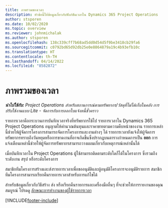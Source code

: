 ```yaml
---
title: ภาพรวมของเวลา
description: หัวข้อนี้ให้ข้อมูลเกี่ยวกับฟังก์ชันเวลาใน Dynamics 365 Project Operations
author: stsporen
ms.date: 10/02/2020
ms.topic: overview
ms.reviewer: johnmichalak
ms.author: stsporen
ms.openlocfilehash: 138c339cff7b68ad5dd0d54d5f9be3418cb29fa6
ms.sourcegitcommit: c0792bd65d92db25e0e8864879a19c4b93efb10c
ms.translationtype: HT
ms.contentlocale: th-TH
ms.lasthandoff: 04/14/2022
ms.locfileid: "8582872"
---
```

# <a name="time-overview"></a>ภาพรวมของเวลา

_**นำไปใช้กับ:** Project Operations สำหรับสถานการณ์ตามทรัพยากร/วัสดุที่ไม่ได้เก็บในคลัง การปรับใช้งานแบบ Lite - จัดการกับการออกใบแจ้งหนี้ชั่วคราว_

รายการเวลาคือกระบวนการบันทึกเวลาจริงที่ทรัพยากรใช้ไป รายการเวลาใน Dynamics 365 Project Operations อนุญาตให้คำนวณต้นทุนและราคาขายตามความคืบหน้าของงาน รายการเหล่านี้ช่วยให้ผู้จัดการโครงการสามารถจัดการโครงการและงานต่างๆ ได้ รายการเวลายังแจ้งให้ผู้จัดการทรัพยากรทราบถึงวันหยุดหรือการขาดงานที่อาจเกิดขึ้นซึ่งปรากฏบนตารางกำหนดการเป็น **ออก** การแจ้งเตือนเหล่านี้ช่วยให้ผู้จัดการทรัพยากรสามารถวางแผนเกี่ยวกับเหตุการณ์เหล่านั้นได้

เมื่อบันทึกเวลาใน Project Operations ผู้ใช้สามารถติดตามระดับใดก็ได้ในโครงการ ซึ่งรวมถึงระดับงาน สรุป หรือระดับโครงการ

สมาชิกทีมโครงการสร้างและส่งรายการเวลาเพื่อขออนุมัติและผู้อนุมัติโครงการจะอนุมัติรายการ สมาชิกทีมโครงการสามารถเรียกคืนรายการเวลาสำหรับการแก้ไขได้

สำหรับข้อมูลเกี่ยวกับวิธีสร้าง ส่ง หรือเรียกคืนรายการและเครื่องมืออื่นๆ ที่จะช่วยให้การรายงานของคุณสมบูรณ์ โปรดดู [ลักษณะการทำงานของผู้ใช้รายการเวลา](ui-behavior-time.md)



[!INCLUDE[footer-include](../includes/footer-banner.md)]
